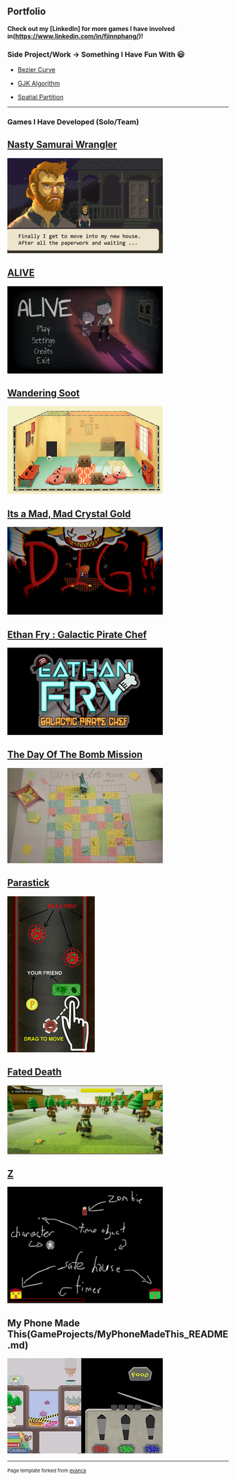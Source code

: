## Portfolio
**Check out my [LinkedIn] for more games I have involved in(https://www.linkedin.com/in/fjinnphang/)!**

### Side Project/Work -> Something I Have Fun With :smiley:

- [Bezier Curve](/FunProjects/README.md)

- [GJK Algorithm](/FunProjects/README.md)

- [Spatial Partition](/FunProjects/README.md)

---

### Games I Have Developed (Solo/Team)

## [Nasty Samurai Wrangler](GameProjects/SamuraiWrangler_README.md)

<img src="GameProjects/Images/SamuraiWrangler01.png?raw=true"/>

## [ALIVE](GameProjects/ALIVE_README.md)

<img src="GameProjects/Images/ALIVE01.png?raw=true"/>

## [Wandering Soot](GameProjects/WanderingSoot_README.md)

<img src="GameProjects/Images/WanderingSoot01.png?raw=true"/>

## [Its a Mad, Mad Crystal Gold](GameProjects/ItsAMadMadCrystalGold_README.md)

<img src="GameProjects/Images/Madmad01.png?raw=true"/>

## [Ethan Fry : Galactic Pirate Chef](GameProjects/EthanFry_README.md)

<img src="GameProjects/Images/EthanFry01.png?raw=true"/>

## [The Day Of The Bomb Mission](GameProjects/TheDayOfBombMission_README.md)

<img src="GameProjects/Images/BombMission03.jpg?raw=true"/>

## [Parastick](GameProjects/Parastick_README.md)

<img src="GameProjects/Images/Parastick01.png?raw=true"/>

## [Fated Death](GameProjects/FatedDeath_README.md)

<img src="GameProjects/Images/FatedDeath01.png?raw=true"/>

## [Z](GameProjects/Z_README.md)

<img src="GameProjects/Images/Z01.png?raw=true"/>

## My Phone Made This(GameProjects/MyPhoneMadeThis_README.md) 

<img src="GameProjects/Images/SEAGameJam01.jpg?raw=true"/>



---
<p style="font-size:11px">Page template forked from <a href="https://github.com/evanca/quick-portfolio">evanca</a></p>
<!-- Remove above link if you don't want to attibute -->
